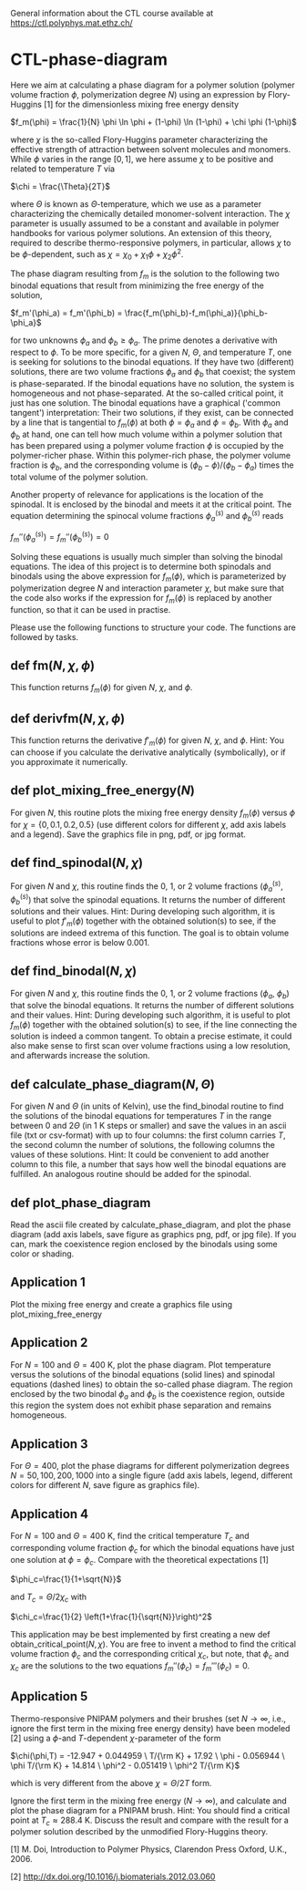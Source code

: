 General information about the CTL course available at https://ctl.polyphys.mat.ethz.ch/

# CTL-phase-diagram

Here we aim at calculating a phase diagram for a polymer solution (polymer volume fraction $\phi$, polymerization degree $N$) using an expression by Flory-Huggins [1] for the dimensionless mixing free energy density

$f_m(\phi) = \frac{1}{N} \phi \ln \phi + (1-\phi) \ln (1-\phi) + \chi \phi (1-\phi)$

where $\chi$ is the so-called Flory-Huggins parameter characterizing the effective strength of attraction between solvent molecules and monomers. While $\phi$ varies in the range $[0,1]$, we here assume $\chi$ to be positive and related to temperature $T$ via 

$\chi = \frac{\Theta}{2T}$

where $\Theta$ is known as $\Theta$-temperature, which we use as a parameter characterizing the chemically detailed monomer-solvent interaction. The $\chi$ parameter is usually assumed to be a constant and available in polymer handbooks for various polymer solutions. An extension of this theory, required to describe thermo-responsive polymers, in particular, allows $\chi$ to be $\phi$-dependent, such as $\chi=\chi_0 + \chi_1 \phi + \chi_2 \phi^2$. 

The phase diagram resulting from $f_m$ is the solution to the following two binodal equations that result from minimizing the free energy of the solution, 

$f_m'(\phi_a) = f_m'(\phi_b) = \frac{f_m(\phi_b)-f_m(\phi_a)}{\phi_b-\phi_a}$

for two unknowns $\phi_a$ and $\phi_b\ge \phi_a$. The prime denotes a derivative with respect to $\phi$. To be more specific, for a given $N$, $\Theta$, and temperature $T$, one is seeking for solutions to the binodal equations. If they have two (different) solutions, there are two volume fractions $\phi_a$ and $\phi_b$ that coexist; the system is phase-separated. If the binodal equations have no solution, the system is homogeneous and not phase-separated. At the so-called critical point, it just has one solution. The binodal equations have a graphical ('common tangent') interpretation: Their two solutions, if they exist, can be connected by a line that is tangential to $f_m(\phi)$ at both $\phi=\phi_a$ and $\phi=\phi_b$. With $\phi_a$ and $\phi_b$ at hand, one can tell how much volume within a polymer solution that has been prepared using a polymer volume fraction $\phi$ is occupied by the polymer-richer phase. Within this polymer-rich phase, the polymer volume fraction is $\phi_b$, and the corresponding volume is $(\phi_b-\phi)/(\phi_b-\phi_a)$ times the total volume of the polymer solution.

Another property of relevance for applications is the location of the spinodal. It is enclosed by the binodal and meets it at the critical point. The equation determining the spinocal volume fractions $\phi_a^{(s)}$ and $\phi_b^{(s)}$ reads

$f_m''(\phi_a^{(s)}) = f_m''(\phi_b^{(s)}) = 0$

Solving these equations is usually much simpler than solving the binodal equations. The idea of this project is to determine both spinodals and binodals using the above expression for $f_m(\phi)$, which is parameterized by polymerization degree $N$ and interaction parameter $\chi$, but make sure that the code also works if the expression for $f_m(\phi)$ is replaced by another function, so that it can be used in practise. 

Please use the following functions to structure your code. The functions are followed by tasks.  

## def fm($N,\chi,\phi$)

This function returns $f_m(\phi)$ for given $N$, $\chi$, and $\phi$.

## def derivfm($N,\chi,\phi$)

This function returns the derivative $f'_m(\phi)$ for given $N$, $\chi$, and $\phi$. Hint: You can choose if you calculate the derivative analytically (symbolically), or if you approximate it numerically. 

## def plot_mixing_free_energy($N$)

For given $N$, this routine plots the mixing free energy density $f_m(\phi)$ versus $\phi$ for $\chi=\{0,0.1,0.2,0.5\}$ (use different colors for different $\chi$, add axis labels and a legend). Save the graphics file in png, pdf, or jpg format.

## def find_spinodal($N,\chi$)

For given $N$ and $\chi$, this routine finds the 0, 1, or 2 volume fractions ($\phi_a^{(s)}$, $\phi_b^{(s)}$) that solve the spinodal equations. It returns the number of different solutions and their values. Hint: During developing such algorithm, it is useful to plot $f'_m(\phi)$ together with the obtained solution(s) to see, if the solutions are indeed extrema of this function. The goal is to obtain volume fractions whose error is below 0.001. 

## def find_binodal($N,\chi$)

For given $N$ and $\chi$, this routine finds the 0, 1, or 2 volume fractions ($\phi_a$, $\phi_b$) that solve the binodal equations. It returns the number of different solutions and their values. Hint: During developing such algorithm, it is useful to plot $f_m(\phi)$ together with the obtained solution(s) to see, if the line connecting the solution is indeed a common tangent. To obtain a precise estimate, it could also make sense to first scan over volume fractions using a low resolution, and afterwards increase the solution.

## def calculate_phase_diagram($N,\Theta$)

For given $N$ and $\Theta$ (in units of Kelvin), use the find_binodal routine to find the solutions of the binodal equations for temperatures $T$ in the range between $0$ and $2\Theta$ (in 1 K steps or smaller) and save the values in an ascii file (txt or csv-format) with up to four columns: the first column carries $T$, the second column the number of solutions, the following columns the values of these solutions. Hint: It could be convenient to add another column to this file, a number that says how well the binodal equations are fulfilled. An analogous routine should be added for the spinodal.  

## def plot_phase_diagram

Read the ascii file created by calculate_phase_diagram, and plot the phase diagram (add axis labels, save figure as graphics png, pdf, or jpg file). If you can, mark the coexistence region enclosed by the binodals using some color or shading.

## Application 1

Plot the mixing free energy and create a graphics file using plot_mixing_free_energy

## Application 2

For $N=100$ and $\Theta=400$ K, plot the phase diagram. Plot temperature versus the solutions of the binodal equations (solid lines) and spinodal equations (dashed lines) to obtain the so-called phase diagram. The region enclosed by the two binodal $\phi_a$ and $\phi_b$ is the coexistence region, outside this region the system does not exhibit phase separation and remains homogeneous. 

## Application 3

For $\Theta=400$, plot the phase diagrams for different polymerization degrees $N=50, 100, 200, 1000$ into a single figure (add axis labels, legend, different colors for different $N$, save figure as graphics file).

## Application 4

For $N=100$ and $\Theta=400$ K, find the critical temperature $T_c$ and corresponding volume fraction $\phi_c$ for which the binodal equations have just one solution at $\phi=\phi_c$. Compare with the theoretical expectations [1]

$\phi_c=\frac{1}{1+\sqrt{N}}$

and $T_c=\Theta/2\chi_c$ with 

$\chi_c=\frac{1}{2} \left(1+\frac{1}{\sqrt{N}}\right)^2$

This application may be best implemented by first creating a new def obtain_critical_point($N,\chi$). You are free to invent a method to find the critical volume fraction $\phi_c$ and the corresponding critical $\chi_c$, but note, that $\phi_c$ and $\chi_c$ are the solutions to the two equations $f_m''(\phi_c)=f_m'''(\phi_c)=0$. 

## Application 5

Thermo-responsive PNIPAM polymers and their brushes (set $N\rightarrow \infty$, i.e., ignore the first term in the mixing free energy density) have been modeled [2] using a $\phi$-and $T$-dependent $\chi$-parameter of the form

$\chi(\phi,T) = -12.947 + 0.044959 \ T/{\rm K} + 17.92 \ \phi - 0.056944 \ \phi T/{\rm K} + 14.814 \ \phi^2 - 0.051419 \ \phi^2 T/{\rm K}$

which is very different from the above $\chi=\Theta/2T$ form.

Ignore the first term in the mixing free energy ($N\rightarrow \infty$), and calculate and plot the phase diagram for a PNIPAM brush. Hint: You should find a critical point at $T_c\approx 288.4$ K. Discuss the result and compare with the result for a polymer solution described by the unmodified Flory-Huggins theory. 




[1] M. Doi, Introduction to Polymer Physics, Clarendon Press Oxford, U.K., 2006. 

[2] http://dx.doi.org/10.1016/j.biomaterials.2012.03.060
 

